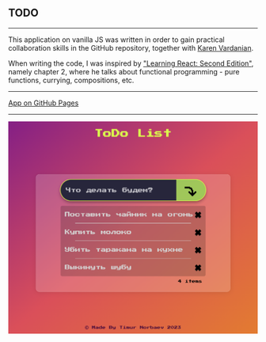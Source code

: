 ## TODO

---

This application on vanilla JS was written in order to gain practical collaboration skills in the GitHub repository, together with <a href="https://github.com/KarVarr">Karen Vardanian</a>.

When writing the code, I was inspired by <a href="https://github.com/moonhighway/learning-react">"Learning React: Second Edition"</a>, namely chapter 2, where he talks about functional programming - pure functions, currying, compositions, etc.

---

<a href="https://dadajonovich.github.io/todo-vanillaJS/">App on GitHub Pages</a>

---

<img src="./src/assets/img/image.png" alt="image" width="900" />
</div>
